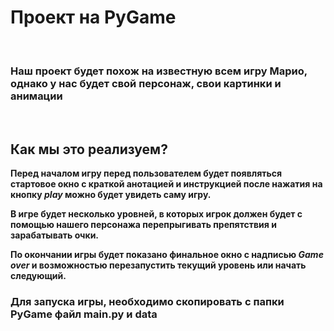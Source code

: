 <h1>Проект на PyGame</h1>
<br>
<h3>
Наш проект будет похож на известную всем игру Марио, однако у нас будет свой персонаж, свои картинки и анимации
</h3>
<br/>
<h2>
Как мы это реализуем?
</h2>
<strong>
Перед началом игру перед пользователем будет появляться стартовое окно с краткой анотацией и инструкцией
после нажатия на кнопку <em>play</em> можно будет увидеть саму игру.
<p>
</p>
В игре будет несколько уровней, в которых игрок должен будет c помощью нашего персонажа перепрыгивать препятствия
и зарабатывать очки.
<p>
По окончании игры будет показано финальное окно с надписью <em>Game over</em> и возможностью
перезапустить текущий уровень или начать следующий.
</p>
</strong>
<h3>
Для запуска игры, необходимо скопировать с папки PyGame файл main.py и data
</h3>
